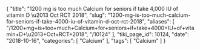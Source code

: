 {
    "title": "1200 mg is too much Calcium for seniors if take 4,000 IU of vitamin D \u2013 Oct RCT 2018",
    "slug": "1200-mg-is-too-much-calcium-for-seniors-if-take-4000-iu-of-vitamin-d-oct-rct-2018",
    "aliases": [
        "/1200+mg+is+too+much+Calcium+for+seniors+if+take+4000+IU+of+vitamin+D+\u2013+Oct+RCT+2018",
        "/10124"
    ],
    "tiki_page_id": 10124,
    "date": "2018-10-16",
    "categories": [
        "Calcium"
    ],
    "tags": [
        "Calcium"
    ]
}